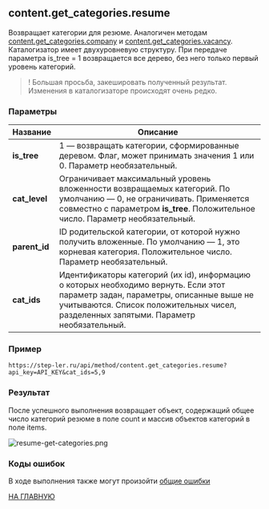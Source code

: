 ## content.get_categories.resume

Возвращает категории для резюме. Аналогичен методам [content.get_categories.company](/company/get_categories.md) и [content.get_categories.vacancy](/vacancy/get_categories.md).
Каталогизатор имеет двухуровневую структуру. При передаче параметра is_tree = 1 возвращается все дерево, без него только первый уровень категорий.

> ! Большая просьба, закешировать полученный результат. Изменения в каталогизаторе происходят очень редко.

### Параметры

| Название |Описание |
|----|----|
| **is_tree** | 1 — возвращать категории, сформированные деревом. Флаг, может принимать значения 1 или 0. Параметр необязательный. |
| **cat_level** | Ограничивает максимальный уровень вложенности возвращаемых категорий. По умолчанию — 0, не ограничивать. Применяется совместно с параметром **is_tree**. Положительное число. Параметр необязательный. |
| **parent_id** | ID родительской категории, от которой нужно получить вложенные. По умолчанию — 1, это корневая категория. Положительное число. Параметр необязательный. |
| **cat_ids** | Идентификаторы категорий (их id), информацию о которых необходимо вернуть. Если этот параметр задан, параметры, описанные выше не учитываются. Список положительных чисел, разделенных запятыми. Параметр необязательный. |

### Пример

```
https://step-ler.ru/api/method/content.get_categories.resume?api_key=API_KEY&cat_ids=5,9
```

### Результат

После успешного выполнения возвращает объект, содержащий общее число категорий резюме в поле count и массив объектов категорий в поле items.

![](https://step-ler.ru/upload/api/company-get-categories.png "resume-get-categories.png")

### Коды ошибок

В ходе выполнения также могут произойти [общие ошибки](/docs/errors.md)

[НА ГЛАВНУЮ](/README.md)